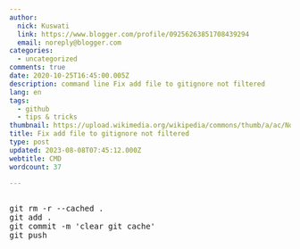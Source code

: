 ```yaml
---
author:
  nick: Kuswati
  link: https://www.blogger.com/profile/09256263851708439294
  email: noreply@blogger.com
categories:
  - uncategorized
comments: true
date: 2020-10-25T16:45:00.005Z
description: command line Fix add file to gitignore not filtered
lang: en
tags:
  - github
  - tips & tricks
thumbnail: https://upload.wikimedia.org/wikipedia/commons/thumb/a/ac/No_image_available.svg/2048px-No_image_available.svg.png
title: Fix add file to gitignore not filtered
type: post
updated: 2023-08-08T07:45:12.000Z
webtitle: CMD
wordcount: 37

---
```


<pre><br>git rm -r --cached .<br>git add .<br>git commit -m 'clear git cache'<br>git push<br></pre>